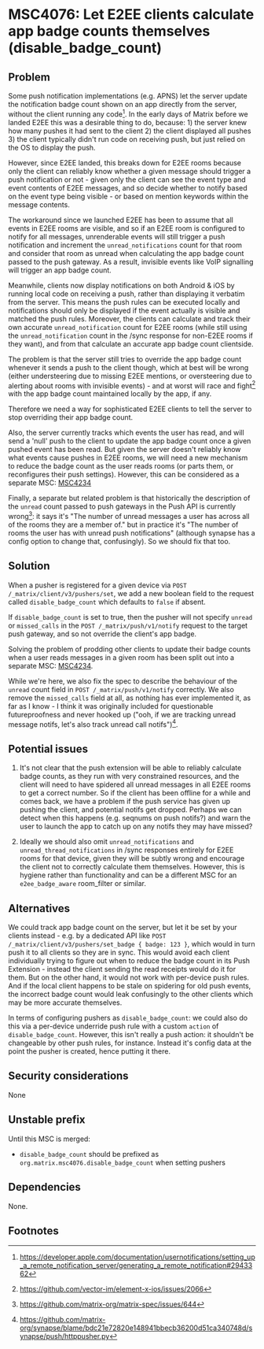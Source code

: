 # MSC4076: Let E2EE clients calculate app badge counts themselves (disable_badge_count)

## Problem

Some push notification implementations (e.g. APNS) let the server update the notification badge count shown on an app
directly from the server, without the client running any code[^1].  In the early days of Matrix before we landed E2EE
this was a desirable thing to do, because: 1) the server knew how many pushes it had sent to the client 2) the client
displayed all pushes 3) the client typically didn't run code on receiving push, but just relied on the OS to display
the push.

However, since E2EE landed, this breaks down for E2EE rooms because only the client can reliably know whether a given
message should trigger a push notification or not - given only the client can see the event type and event contents
of E2EE messages, and so decide whether to notify based on the event type being visible - or based on mention keywords
within the message contents.

The workaround since we launched E2EE has been to assume that all events in E2EE rooms are visible, and so if an E2EE
room is configured to notify for all messages, unrenderable events will still trigger a push notification and increment
the `unread_notifications` count for that room and consider that room as unread when calculating the app badge count
passed to the push gateway.  As a result, invisible events like VoIP signalling will trigger an app badge count.

Meanwhile, clients now display notifications on both Android & iOS by running local code on receiving a push, rather
than displaying it verbatim from the server.  This means the push rules can be executed locally and notifications should
only be displayed if the event actually is visible and matched the push rules.  Moreover, the clients can calculate and
track their own accurate `unread_notification` count for E2EE rooms (while still using the `unread_notification` count
in the /sync response for non-E2EE rooms if they want), and from that calculate an accurate app badge count
clientside.

The problem is that the server still tries to override the app badge count whenever it sends a push to the client though,
which at best will be wrong (either understeering due to missing E2EE mentions, or oversteering due to alerting about
rooms with invisible events) - and at worst will race and fight[^2] with the app badge count maintained locally by the
app, if any.

Therefore we need a way for sophisticated E2EE clients to tell the server to stop overriding their app badge count.

Also, the server currently tracks which events the user has read, and will send a 'null' push to the client to update
the app badge count once a given pushed event has been read.  But given the server doesn't reliably know what events
cause pushes in E2EE rooms, we will need a new mechanism to reduce the badge count as the user reads rooms (or parts
them, or reconfigures their push settings).  However, this can be considered as a separate MSC:
[MSC4234](https://github.com/matrix-org/matrix-spec-proposals/pull/4234)
 
Finally, a separate but related problem is that historically the description of the `unread` count passed to push
gateways in the Push API is currently wrong[^3]: it says it's "The number of unread messages a user has across all of
the rooms they are a member of." but in practice it's "The number of rooms the user has with unread push
notifications" (although synapse has a config option to change that, confusingly). So we should fix that too.

## Solution

When a pusher is registered for a given device via `POST /_matrix/client/v3/pushers/set`, we add a new boolean field
to the request called `disable_badge_count` which defaults to `false` if absent.

If `disable_badge_count` is set to true, then the pusher will not specify `unread` or `missed_calls` in the
`POST /_matrix/push/v1/notify` request to the target push gateway, and so not override the client's app badge.

Solving the problem of prodding other clients to update their badge counts when a user reads messages in a given room has been
split out into a separate MSC: [MSC4234](https://github.com/matrix-org/matrix-spec-proposals/pull/4234).

While we're here, we also fix the spec to describe the behaviour of the `unread` count field in `POST /_matrix/push/v1/notify`
correctly.  We also remove the `missed_calls` field at all, as nothing has ever implemented it, as far as I know - I
think it was originally included for questionable futureproofness and never hooked up ("ooh, if we are tracking unread
message notifs, let's also track unread call notifs")[^4].

## Potential issues

1. It's not clear that the push extension will be able to reliably calculate badge counts, as they run with very
constrained resources, and the client will need to have spidered all unread messages in all E2EE rooms to get a correct
number.  So if the client has been offline for a while and comes back, we have a problem if the push service has given
up pushing the client, and potential notifs get dropped.  Perhaps we can detect when this happens (e.g. seqnums on push
notifs?) and warn the user to launch the app to catch up on any notifs they may have missed?

2. Ideally we should also omit `unread_notifications` and `unread_thread_notifications` in /sync responses entirely for
E2EE rooms for that device, given they will be subtly wrong and encourage the client not to correctly calculate them
themselves.  However, this is hygiene rather than functionality and can be a different MSC for an `e2ee_badge_aware`
room_filter or similar.

## Alternatives

We could track app badge count on the server, but let it be set by your clients instead - e.g. by a dedicated API like
`POST /_matrix/client/v3/pushers/set_badge { badge: 123 }`, which would in turn push it to all clients so they are in
sync.  This would avoid each client individually trying to figure out when to reduce the badge count in its Push
Extension - instead the client sending the read receipts would do it for them.  But on the other hand, it would not
work with per-device push rules.  And if the local client happens to be stale on spidering for old push events, the
incorrect badge count would leak confusingly to the other clients which may be more accurate themselves.

In terms of configuring pushers as `disable_badge_count`: we could also do this via a per-device underride push rule with
a custom `action` of `disable_badge_count`.  However, this isn't really a push action: it shouldn't be changeable by other
push rules, for instance.  Instead it's config data at the point the pusher is created, hence putting it there.

## Security considerations

None

## Unstable prefix

Until this MSC is merged:
 * `disable_badge_count` should be prefixed as `org.matrix.msc4076.disable_badge_count` when setting pushers
 
## Dependencies

None.

## Footnotes

[^1]: https://developer.apple.com/documentation/usernotifications/setting_up_a_remote_notification_server/generating_a_remote_notification#2943362
[^2]: https://github.com/vector-im/element-x-ios/issues/2066
[^3]: https://github.com/matrix-org/matrix-spec/issues/644
[^4]: https://github.com/matrix-org/synapse/blame/bdc21e72820e148941bbecb36200d51ca340748d/synapse/push/httppusher.py
